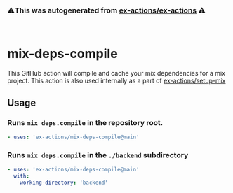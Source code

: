 ### ⚠️This was autogenerated from [ex-actions/ex-actions](https://github.com/ex-actions/ex-actions) ⚠️
&nbsp;

# mix-deps-compile

This GitHub action will compile and cache your mix dependencies for a mix
project. This action is also used internally as a part of
[ex-actions/setup-mix](https://github.com/ex-actions/setup-mix)

## Usage

### Runs `mix deps.compile` in the repository root.

```yml
- uses: 'ex-actions/mix-deps-compile@main'
```

### Runs `mix deps.compile` in the `./backend` subdirectory

```yml
- uses: 'ex-actions/mix-deps-compile@main'
  with:
    working-directory: 'backend'
```
